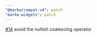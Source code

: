 ```yaml
---
"@marko/compat-v4": patch
"marko-widgets": patch
---
```


[#14](https://github.com/marko-js/compat/pull/14) avoid the nullish coalescing operator
